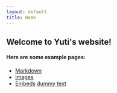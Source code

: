```yaml
---
layout: default
title: Home
---
```


## Welcome to Yuti's website!


#### Here are some example pages:

- [Markdown](02-markdown-examples)
- [Images](03-images-examples)
- [Embeds](04-embeds-examples)
[dummy text](http://fillerama.io/)
